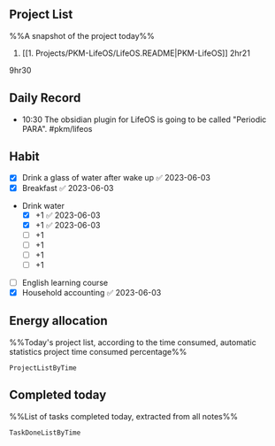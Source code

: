 ## Project List
%%A snapshot of the project today%%
1. [[1. Projects/PKM-LifeOS/LifeOS.README|PKM-LifeOS]] 2hr21

9hr30

## Daily Record
- 10:30 The obsidian plugin for LifeOS is going to be called "Periodic PARA". #pkm/lifeos 

## Habit
- [x] Drink a glass of water after wake up ✅ 2023-06-03
- [x] Breakfast ✅ 2023-06-03
- Drink water
	- [x] +1 ✅ 2023-06-03
	- [x] +1 ✅ 2023-06-03
	- [ ] +1
	- [ ] +1
	- [ ] +1
	- [ ] +1
- [ ] English learning course
- [x] Household accounting ✅ 2023-06-03

## Energy allocation
%%Today's project list, according to the time consumed, automatic statistics project time consumed percentage%%
```PeriodicPARA
ProjectListByTime
```

## Completed today
%%List of tasks completed today, extracted from all notes%%
```PeriodicPARA
TaskDoneListByTime
```
